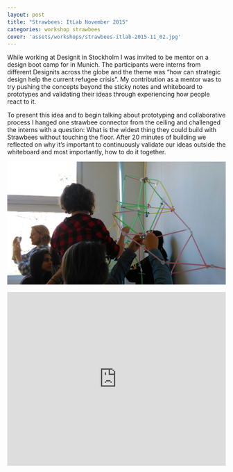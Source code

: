 ```yaml
---
layout: post
title: "Strawbees: ItLab November 2015"
categories: workshop strawbees
cover: 'assets/workshops/strawbees-itlab-2015-11_02.jpg'
---
```


While working at Designit in Stockholm I was invited to be mentor on a design boot camp for in Munich. The participants were interns from different Designits across the globe and the theme was “how can strategic design help the current refugee crisis”. My contribution as a mentor was to try pushing the concepts beyond the sticky notes and whiteboard to prototypes and validating their ideas through experiencing how people react to it.

To present this idea and to begin talking about prototyping and collaborative process I hanged one strawbee connector from the ceiling and challenged the interns with a question: What is the widest thing they could build with Strawbees without touching the floor. After 20 minutes of building we reflected on why it’s important to continuously validate our ideas outside the whiteboard and most importantly, how to do it together.

![](/assets/workshops/strawbees-itlab-2015-11_01.jpg)

<iframe src="https://player.vimeo.com/video/149256545?color=fbfe34&title=0&byline=0&portrait=0" width="100%" height="400" frameborder="0" webkitallowfullscreen mozallowfullscreen allowfullscreen></iframe>
